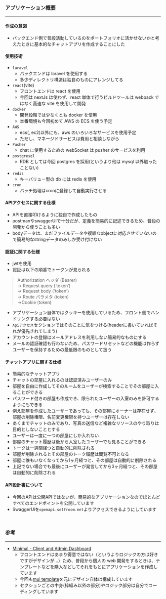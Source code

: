 ### アプリケーション概要

---

#### 作成の意図

- バックエンド側で普段活動しているのをポートフォリオに活かせないかと考えたときに基本的なチャットアプリを作成することにした

#### 使用技術

- `laravel`
  - バックエンドは laravel を使用する
  - 多少ディレクトリ構造は独自のものにアレンジしてる
- `react`(vite)
  - フロントエンドは react を使用
  - 今回は nextJs は使わず、react 単体で行うビルドツールは webpack ではなく高速な vite を使用して開発
- `docker`
  - 開発段階では少なくとも docker を使用
  - 本番環境も今回初めて AWS の ECS を使う予定
- `AWS`
  - ecs(, ec2)以外にも、aws のいろいろなサービスを使用予定
  - ただし、マネージドサービスは費用と相談しながら
- `Pusher`
  - chat に使用するための webSocket は pusher のサービスを利用
- `postgresql`
  - RDB としては今回 postgres を採用(というより他は mysql 以外触ったことない)
- `redis`
  - キーバリュー型の db には redis を使用
- `cron`
  - バッチ処理はcronに登録して自動実行させる 

#### APIアクセスに関する仕様

- APIを直接叩けるように独自で作成したもの
- postmanやswaggerUIで十分だが、定義を簡易的に記述できるため、普段の開発から使うことも多い
- bodyデータは、まだファイルデータや複雑なobjectに対応させていないので簡易的なstringデータのみしか受け付けない

#### 認証に関する仕様

- jwtを使用
- 認証は以下の順番でトークンが見られる
> Authorization ヘッダ (Bearer)\
> -> Request query (‘token’)\
> -> Request body (‘token’)\
> -> Route パラメタ (token)\
> ->Cookie (token)
- アプリケーション自体ではクッキーを使用しているため、フロント側でハンドリングする必要はない
- `Apiアクセス`セクションではそのことに気をつける(headerに書いていればそれが優先されてしまう)
- アカウントの登録はメールアドレスを利用しない簡易的なものにする
- メールの認証確認も行わないため、パスワードリセットなどの機能は作らずユーザーを保持するための最低限のものとして扱う

#### チャットアプリに関する仕様

- 簡易的なチャットアプリ
- チャットの部屋に入れるのは認証済みユーザーのみ
- 部屋を自由に作成してそのルームをユーザーが検索することでその部屋に入ることができる
- パスワード付きの部屋も作成でき、限られたユーザーの入室のみを許可するようにもできる
- 例え部屋を作成したユーザーであっても、その部屋にオーナーは存在せず、部屋の削除権限、名前変更権限を持つユーザーは存在しない
- あくまでチャットのみであり、写真の送信など複雑なリソースのやり取りは目的としないこととする
- ユーザーは一度に一つの部屋にしか入れない
- 部屋のチャット履歴は後から入室したユーザーでも見ることができる
- トークは一週間経つと自動的に削除される
- 部屋が削除されるとその部屋のトーク履歴は閲覧不可となる
- 部屋に誰もいなくなってから1ヶ月経つと、その部屋は自動的に削除される
- 上記でない場合でも最後にユーザーが発言してから3ヶ月経つと、その部屋は自動的に削除される

#### API設計書について

- 今回のAPIは公開APIではないが、簡易的なアプリケーションなのでほとんどすべてのエンドポイントを公開しています
- SwaggerUiを`openapi.selfroom.net`よりアクセスできるようにしています

<br>

### 参考

---

- [Minimal - Client and Admin Dashboard](https://minimals.cc/)
  - フロントエンドはあまり得意ではない（というよりロジックの方は好きですがデザインが...）ため、普段から個人の web 開発をするときは、テンプレートなどを購入などしてそれをもとにアプリケーションを作成しています
  - 今回も[mui template](https://mui.com/store/items/minimal-dashboard/)を元にデザイン自体は構成しています
  - セクションごとの中身(枠組み以外の部分)やロジック部分は自分でコーディングしています


